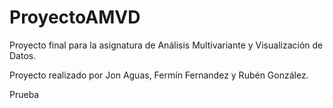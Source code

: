# ProyectoAMVD

Proyecto final para la asignatura de Análisis Multivariante y Visualización de Datos.

Proyecto realizado por Jon Aguas, Fermín Fernandez y Rubén González.

Prueba